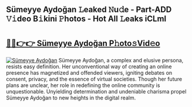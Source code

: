 ## Sümeyye Aydoğan 𝙻eaked 𝙽u𝚍e - Part-ADD 𝚅𝚒deo B𝚒kini 𝙿hotos - Hot All 𝙻eaks iCLmI

# <h2><a href="http://ld3qxmz.urlbe.top/?page=S%c3%bcmeyye+Aydo%c4%9fan">🔗🔗👉👉 Sümeyye Aydoğan P𝚑oto𝚜Vid𝚎o</a></h2>

[![Sümeyye Aydoğan](https://i.imgur.com/eBuTRDB.gif)](http://ld3qxmz.urlbe.top/?page=S%c3%bcmeyye+Aydo%c4%9fan)
Sümeyye Aydoğan, a complex and elusive persona, resists easy definition. Her unconventional way of creating an online presence has magnetized and offended viewers, igniting debates on consent, privacy, and the essence of virtual societies. Though her future plans are unclear, her role in redefining the online community is unquestionable. Unyielding determination and undeniable charisma propel Sümeyye Aydoğan to new heights in the digital realm.
